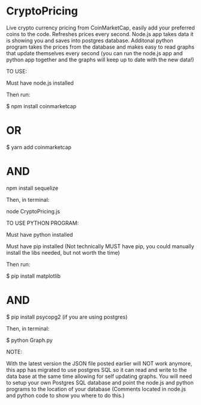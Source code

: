 # CryptoPricing
Live crypto currency pricing from CoinMarketCap, easily add your preferred coins to the code. Refreshes prices every second.
Node.js app takes data it is showing you and saves into postgres database.
Additonal python program takes the prices from the database and makes easy to read graphs that update themselves every second (you can run the node.js app and python app together and the graphs will keep up to date with the new data!)

TO USE:

Must have node.js installed

Then run:

$ npm install coinmarketcap
# OR 
$ yarn add coinmarketcap
# AND 
npm install sequelize

Then, in terminal:

node CryptoPricing.js

TO USE PYTHON PROGRAM:

Must have python installed

Must have pip installed (Not technically MUST have pip, you could manually install the libs needed, but not worth the time)

Then run:

$ pip install matplotlib

# AND

$ pip install psycopg2 (if you are using postgres)

Then, in terminal:

$ python Graph.py

NOTE: 

With the latest version the JSON file posted earlier will NOT work anymore, this app has migrated to use postgres SQL so it can read and write to the data base at the same time allowing for self updating graphs. You will need to setup your own Postgres SQL database and point the node.js and python programs to the location of your database (Comments located in node.js and python code to show you where to do this.)
